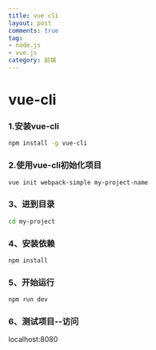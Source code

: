 ```yaml
---
title: vue cli 
layout: post
comments: true
tag: 
- node.js
- vue.js
category: 前端
---
```


# vue-cli 

### 1.安装vue-cli
```sh
npm install -g vue-cli
```
<!-- more -->
### 2.使用vue-cli初始化项目
```sh
vue init webpack-simple my-project-name
```
### 3、进到目录
```sh
cd my-project
```
### 4、安装依赖
```sh
npm install
```
### 5、开始运行
```sh
npm run dev
```
### 6、测试项目--访问
localhost:8080

